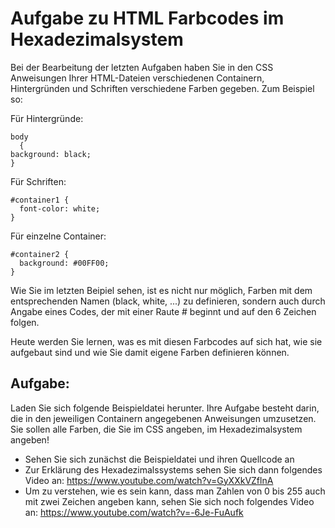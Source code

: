 # Aufgabe zu HTML Farbcodes im Hexadezimalsystem

Bei der Bearbeitung der letzten Aufgaben haben Sie in den CSS Anweisungen Ihrer HTML-Dateien verschiedenen Containern, Hintergründen und Schriften verschiedene Farben gegeben. Zum Beispiel so:


Für Hintergründe:

    body
      {
	background: black;
    }


Für Schriften:

    #container1 {
	  font-color: white;
    }

Für einzelne Container:

    #container2 {
	  background: #00FF00;
    }


Wie Sie im letzten Beipiel sehen, ist es nicht nur möglich, Farben mit dem entsprechenden Namen (black, white, ...) zu definieren, sondern auch durch Angabe eines Codes, der mit einer Raute # beginnt und auf den 6 Zeichen folgen.

Heute werden Sie lernen, was es mit diesen Farbcodes auf sich hat, wie sie aufgebaut sind und wie Sie damit eigene Farben definieren können.

## Aufgabe:

Laden Sie sich folgende Beispieldatei herunter. Ihre Aufgabe besteht darin, die in den jeweiligen Containern angegebenen Anweisungen umzusetzen.
Sie sollen alle Farben, die Sie im CSS angeben, im Hexadezimalsystem angeben!

* Sehen Sie sich zunächst die Beispieldatei und ihren Quellcode an
* Zur Erklärung des Hexadezimalssystems sehen Sie sich dann folgendes Video an: https://www.youtube.com/watch?v=GyXXkVZflnA
* Um zu verstehen, wie es sein kann, dass man Zahlen von 0 bis 255 auch mit zwei Zeichen angeben kann, sehen Sie sich noch folgendes Video an: https://www.youtube.com/watch?v=-6Je-FuAufk
